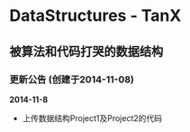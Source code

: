 DataStructures  -  TanX
=======================
被算法和代码打哭的数据结构
--------------------------
### 更新公告 (创建于2014-11-08)
  <b>2014-11-8</b><br />
  * 上传数据结构Project1及Project2的代码
